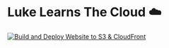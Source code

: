 # Luke Learns The Cloud ☁️

[![Build and Deploy Website to S3 & CloudFront](https://github.com/lmackenzie94/lukelearnsthecloud/actions/workflows/deploy.yml/badge.svg?branch=main)](https://github.com/lmackenzie94/lukelearnsthecloud/actions/workflows/deploy.yml)

